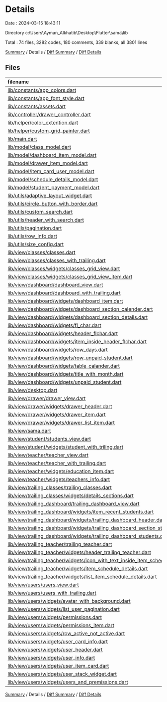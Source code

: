 # Details

Date : 2024-03-15 18:43:11

Directory c:\\Users\\Ayman_Alkhatib\\Desktop\\Flutter\\sama\\lib

Total : 74 files,  3282 codes, 180 comments, 339 blanks, all 3801 lines

[Summary](results.md) / Details / [Diff Summary](diff.md) / [Diff Details](diff-details.md)

## Files
| filename | language | code | comment | blank | total |
| :--- | :--- | ---: | ---: | ---: | ---: |
| [lib/constants/app_colors.dart](/lib/constants/app_colors.dart) | Dart | 18 | 0 | 2 | 20 |
| [lib/constants/app_font_style.dart](/lib/constants/app_font_style.dart) | Dart | 182 | 8 | 21 | 211 |
| [lib/constants/assets.dart](/lib/constants/assets.dart) | Dart | 58 | 110 | 57 | 225 |
| [lib/controller/drawer_controller.dart](/lib/controller/drawer_controller.dart) | Dart | 14 | 0 | 4 | 18 |
| [lib/helper/color_extention.dart](/lib/helper/color_extention.dart) | Dart | 30 | 0 | 4 | 34 |
| [lib/helper/custom_grid_painter.dart](/lib/helper/custom_grid_painter.dart) | Dart | 32 | 0 | 8 | 40 |
| [lib/main.dart](/lib/main.dart) | Dart | 23 | 0 | 4 | 27 |
| [lib/model/class_model.dart](/lib/model/class_model.dart) | Dart | 89 | 0 | 4 | 93 |
| [lib/model/dashboard_item_model.dart](/lib/model/dashboard_item_model.dart) | Dart | 36 | 0 | 4 | 40 |
| [lib/model/drawer_item_model.dart](/lib/model/drawer_item_model.dart) | Dart | 17 | 0 | 4 | 21 |
| [lib/model/item_card_user_model.dart](/lib/model/item_card_user_model.dart) | Dart | 12 | 1 | 4 | 17 |
| [lib/model/schedule_details_model.dart](/lib/model/schedule_details_model.dart) | Dart | 45 | 0 | 5 | 50 |
| [lib/model/student_payment_model.dart](/lib/model/student_payment_model.dart) | Dart | 14 | 0 | 3 | 17 |
| [lib/utils/adaptive_layout_widget.dart](/lib/utils/adaptive_layout_widget.dart) | Dart | 21 | 0 | 3 | 24 |
| [lib/utils/circle_button_with_border.dart](/lib/utils/circle_button_with_border.dart) | Dart | 36 | 0 | 2 | 38 |
| [lib/utils/custom_search.dart](/lib/utils/custom_search.dart) | Dart | 41 | 0 | 3 | 44 |
| [lib/utils/header_with_search.dart](/lib/utils/header_with_search.dart) | Dart | 35 | 0 | 2 | 37 |
| [lib/utils/pagination.dart](/lib/utils/pagination.dart) | Dart | 93 | 0 | 3 | 96 |
| [lib/utils/row_info.dart](/lib/utils/row_info.dart) | Dart | 35 | 0 | 4 | 39 |
| [lib/utils/size_config.dart](/lib/utils/size_config.dart) | Dart | 10 | 0 | 4 | 14 |
| [lib/view/classes/classes.dart](/lib/view/classes/classes.dart) | Dart | 9 | 0 | 2 | 11 |
| [lib/view/classes/classes_with_trailing.dart](/lib/view/classes/classes_with_trailing.dart) | Dart | 30 | 0 | 3 | 33 |
| [lib/view/classes/widgets/classes_grid_view.dart](/lib/view/classes/widgets/classes_grid_view.dart) | Dart | 25 | 0 | 3 | 28 |
| [lib/view/classes/widgets/classes_grid_view_item.dart](/lib/view/classes/widgets/classes_grid_view_item.dart) | Dart | 53 | 0 | 3 | 56 |
| [lib/view/dashboard/dashboard_view.dart](/lib/view/dashboard/dashboard_view.dart) | Dart | 34 | 0 | 2 | 36 |
| [lib/view/dashboard/dashboard_with_trailing.dart](/lib/view/dashboard/dashboard_with_trailing.dart) | Dart | 35 | 0 | 3 | 38 |
| [lib/view/dashboard/widgets/dashboard_item.dart](/lib/view/dashboard/widgets/dashboard_item.dart) | Dart | 41 | 0 | 3 | 44 |
| [lib/view/dashboard/widgets/dashboard_section_calender.dart](/lib/view/dashboard/widgets/dashboard_section_calender.dart) | Dart | 29 | 0 | 3 | 32 |
| [lib/view/dashboard/widgets/dashboard_section_details.dart](/lib/view/dashboard/widgets/dashboard_section_details.dart) | Dart | 29 | 0 | 3 | 32 |
| [lib/view/dashboard/widgets/fl_char.dart](/lib/view/dashboard/widgets/fl_char.dart) | Dart | 209 | 0 | 19 | 228 |
| [lib/view/dashboard/widgets/header_flchar.dart](/lib/view/dashboard/widgets/header_flchar.dart) | Dart | 38 | 0 | 3 | 41 |
| [lib/view/dashboard/widgets/item_inside_header_flchar.dart](/lib/view/dashboard/widgets/item_inside_header_flchar.dart) | Dart | 52 | 0 | 3 | 55 |
| [lib/view/dashboard/widgets/row_days.dart](/lib/view/dashboard/widgets/row_days.dart) | Dart | 21 | 0 | 4 | 25 |
| [lib/view/dashboard/widgets/row_unpaid_student.dart](/lib/view/dashboard/widgets/row_unpaid_student.dart) | Dart | 129 | 0 | 4 | 133 |
| [lib/view/dashboard/widgets/table_calander.dart](/lib/view/dashboard/widgets/table_calander.dart) | Dart | 32 | 0 | 3 | 35 |
| [lib/view/dashboard/widgets/title_with_month.dart](/lib/view/dashboard/widgets/title_with_month.dart) | Dart | 37 | 0 | 3 | 40 |
| [lib/view/dashboard/widgets/unpaid_student.dart](/lib/view/dashboard/widgets/unpaid_student.dart) | Dart | 45 | 0 | 2 | 47 |
| [lib/view/desktop.dart](/lib/view/desktop.dart) | Dart | 19 | 0 | 3 | 22 |
| [lib/view/drawer/drawer_view.dart](/lib/view/drawer/drawer_view.dart) | Dart | 36 | 0 | 4 | 40 |
| [lib/view/drawer/widgets/drawer_header.dart](/lib/view/drawer/widgets/drawer_header.dart) | Dart | 49 | 5 | 4 | 58 |
| [lib/view/drawer/widgets/drawer_item.dart](/lib/view/drawer/widgets/drawer_item.dart) | Dart | 51 | 0 | 4 | 55 |
| [lib/view/drawer/widgets/drawer_list_item.dart](/lib/view/drawer/widgets/drawer_list_item.dart) | Dart | 32 | 0 | 3 | 35 |
| [lib/view/sama.dart](/lib/view/sama.dart) | Dart | 16 | 0 | 3 | 19 |
| [lib/view/student/students_view.dart](/lib/view/student/students_view.dart) | Dart | 127 | 0 | 5 | 132 |
| [lib/view/student/widgets/student_with_triling.dart](/lib/view/student/widgets/student_with_triling.dart) | Dart | 33 | 0 | 2 | 35 |
| [lib/view/teacher/teacher_view.dart](/lib/view/teacher/teacher_view.dart) | Dart | 42 | 41 | 11 | 94 |
| [lib/view/teacher/teacher_with_trailing.dart](/lib/view/teacher/teacher_with_trailing.dart) | Dart | 35 | 0 | 3 | 38 |
| [lib/view/teacher/widgets/education_item.dart](/lib/view/teacher/widgets/education_item.dart) | Dart | 41 | 0 | 2 | 43 |
| [lib/view/teacher/widgets/teachers_info.dart](/lib/view/teacher/widgets/teachers_info.dart) | Dart | 81 | 3 | 7 | 91 |
| [lib/view/trailing_classes/trailing_classes.dart](/lib/view/trailing_classes/trailing_classes.dart) | Dart | 27 | 0 | 2 | 29 |
| [lib/view/trailing_classes/widgets/details_sections.dart](/lib/view/trailing_classes/widgets/details_sections.dart) | Dart | 90 | 0 | 3 | 93 |
| [lib/view/trailing_dashboard/trailing_dashboard_view.dart](/lib/view/trailing_dashboard/trailing_dashboard_view.dart) | Dart | 25 | 0 | 3 | 28 |
| [lib/view/trailing_dashboard/widgets/item_recent_students.dart](/lib/view/trailing_dashboard/widgets/item_recent_students.dart) | Dart | 58 | 0 | 4 | 62 |
| [lib/view/trailing_dashboard/widgets/trailing_dashboard_header.dart](/lib/view/trailing_dashboard/widgets/trailing_dashboard_header.dart) | Dart | 78 | 7 | 3 | 88 |
| [lib/view/trailing_dashboard/widgets/trailing_dashboard_section_student.dart](/lib/view/trailing_dashboard/widgets/trailing_dashboard_section_student.dart) | Dart | 56 | 0 | 3 | 59 |
| [lib/view/trailing_dashboard/widgets/trailing_dashboard_students.dart](/lib/view/trailing_dashboard/widgets/trailing_dashboard_students.dart) | Dart | 17 | 0 | 4 | 21 |
| [lib/view/trailing_teacher/trailing_teacher.dart](/lib/view/trailing_teacher/trailing_teacher.dart) | Dart | 16 | 0 | 3 | 19 |
| [lib/view/trailing_teacher/widgets/header_trailing_teacher.dart](/lib/view/trailing_teacher/widgets/header_trailing_teacher.dart) | Dart | 48 | 0 | 3 | 51 |
| [lib/view/trailing_teacher/widgets/icon_with_text_inside_item_schedule_details.dart](/lib/view/trailing_teacher/widgets/icon_with_text_inside_item_schedule_details.dart) | Dart | 38 | 0 | 2 | 40 |
| [lib/view/trailing_teacher/widgets/item_schedule_details.dart](/lib/view/trailing_teacher/widgets/item_schedule_details.dart) | Dart | 77 | 0 | 3 | 80 |
| [lib/view/trailing_teacher/widgets/list_item_schedule_details.dart](/lib/view/trailing_teacher/widgets/list_item_schedule_details.dart) | Dart | 24 | 0 | 3 | 27 |
| [lib/view/users/users_view.dart](/lib/view/users/users_view.dart) | Dart | 29 | 0 | 3 | 32 |
| [lib/view/users/users_with_trailing.dart](/lib/view/users/users_with_trailing.dart) | Dart | 24 | 0 | 3 | 27 |
| [lib/view/users/widgets/avatar_with_background.dart](/lib/view/users/widgets/avatar_with_background.dart) | Dart | 29 | 0 | 2 | 31 |
| [lib/view/users/widgets/list_user_pagination.dart](/lib/view/users/widgets/list_user_pagination.dart) | Dart | 38 | 0 | 4 | 42 |
| [lib/view/users/widgets/permissions.dart](/lib/view/users/widgets/permissions.dart) | Dart | 37 | 2 | 5 | 44 |
| [lib/view/users/widgets/permissions_item.dart](/lib/view/users/widgets/permissions_item.dart) | Dart | 42 | 3 | 4 | 49 |
| [lib/view/users/widgets/row_active_not_active.dart](/lib/view/users/widgets/row_active_not_active.dart) | Dart | 47 | 0 | 3 | 50 |
| [lib/view/users/widgets/user_card_info.dart](/lib/view/users/widgets/user_card_info.dart) | Dart | 36 | 0 | 3 | 39 |
| [lib/view/users/widgets/user_header.dart](/lib/view/users/widgets/user_header.dart) | Dart | 24 | 0 | 3 | 27 |
| [lib/view/users/widgets/user_info.dart](/lib/view/users/widgets/user_info.dart) | Dart | 63 | 0 | 2 | 65 |
| [lib/view/users/widgets/user_item_card.dart](/lib/view/users/widgets/user_item_card.dart) | Dart | 45 | 0 | 3 | 48 |
| [lib/view/users/widgets/user_stack_widget.dart](/lib/view/users/widgets/user_stack_widget.dart) | Dart | 46 | 0 | 3 | 49 |
| [lib/view/users/widgets/users_and_premissions.dart](/lib/view/users/widgets/users_and_premissions.dart) | Dart | 17 | 0 | 3 | 20 |

[Summary](results.md) / Details / [Diff Summary](diff.md) / [Diff Details](diff-details.md)